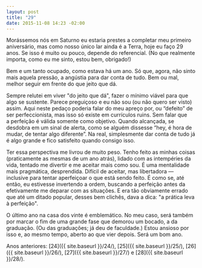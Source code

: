 ```yaml
---
layout: post
title: "29"
date: 2015-11-08 14:23 -02:00
---
```

Morássemos nós em Saturno eu estaria prestes a completar meu primeiro aniversário, mas como nosso único lar ainda é a Terra, hoje eu faço 29 anos. Se isso é muito ou pouco, depende do referencial. (No que realmente importa, como eu me sinto, estou bem, obrigado!)

Bem e um tanto ocupado, como estava há um ano. Só que, agora, não sinto mais aquela pressão, a angústia para dar conta de tudo. Bem ou mal, melhor seguir em frente do que jeito que dá.

Sempre relutei em viver "do jeito que dá", fazer o mínimo viável para que algo se sustente. Parece preguiçoso e eu não sou (ou não quero ser visto) assim. Aqui neste pedaço poderia falar do meu apreço por, ou “defeito” de ser perfeccionista, mas isso só existe em currículos ruins. Sem falar que a perfeição é válida somente como objetivo. Quando alcançada, se desdobra em um sinal de alerta, como se alguém dissesse “hey, é hora de mudar, de tentar algo diferente”. Na real, simplesmente dar conta de tudo já é algo grande e fico satisfeito quando consigo isso.

Ter essa perspectiva me livrou de muito peso. Tenho feito as minhas coisas (praticamente as mesmas de um ano atrás), lidado com as intempéries da vida, tentado me divertir e me aceitar mais como sou. É uma mentalidade mais pragmática, desprendida. Difícil de aceitar, mas libertadora — inclusive para tentar aperfeiçoar o que está sendo feito. É como se, até então, eu estivesse invertendo a ordem, buscando a perfeição antes da efetivamente me deparar com as situações. E era tão obviamente errado que até um ditado popular, desses bem clichês, dava a dica: "a prática leva à perfeição".

O último ano na casa dos vinte é emblemático. No meu caso, será também por marcar o fim de uma grande fase que demorou um bocado, a da graduação. (Ou das graduações; já deu de faculdade.) Estou ansioso por isso e, ao mesmo tempo, aberto ao que vier depois. Será um bom ano.

Anos anteriores: [24]({{ site.baseurl }}/24/), [25]({{ site.baseurl }}/25/), [26]({{ site.baseurl }}/26/), [27]({{ site.baseurl }}/27/) e [28]({{ site.baseurl }}/28/).
